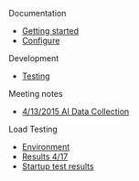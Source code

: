 Documentation
- [Getting started](https://github.com/Microsoft/AppInsights-aspnet5/wiki/Getting-Started)
- [Configure](https://github.com/Microsoft/AppInsights-aspnet5/wiki/Configure)

Development
- [Testing](https://github.com/Microsoft/AppInsights-aspnet5/wiki/Testing)

Meeting notes
- [4/13/2015 AI Data Collection](https://github.com/Microsoft/ApplicationInsights-aspnet5/wiki/April-14,-2015.-AI-data-collection-approach)

Load Testing
- [Environment](https://github.com/Microsoft/ApplicationInsights-aspnet5/wiki/Load-testing)
- [Results 4/17](https://github.com/Microsoft/ApplicationInsights-aspnet5/wiki/Results-April-17)
- [Startup test results](https://github.com/Microsoft/ApplicationInsights-aspnet5/wiki/Startup-Results-April-27)
